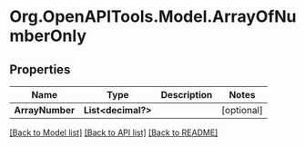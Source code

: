 
# Org.OpenAPITools.Model.ArrayOfNumberOnly

## Properties

Name | Type | Description | Notes
------------ | ------------- | ------------- | -------------
**ArrayNumber** | **List&lt;decimal?&gt;** |  | [optional] 

[[Back to Model list]](../README.md#documentation-for-models)
[[Back to API list]](../README.md#documentation-for-api-endpoints)
[[Back to README]](../README.md)

